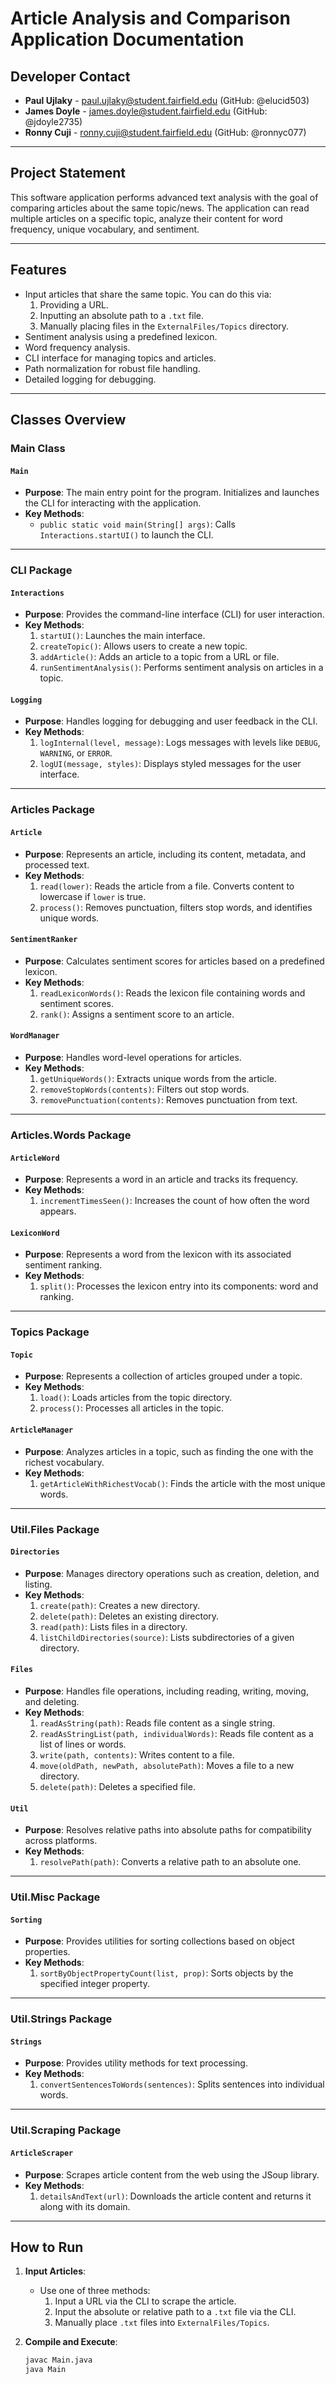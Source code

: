 # Article Analysis and Comparison Application Documentation

## Developer Contact
- **Paul Ujlaky** - paul.ujlaky@student.fairfield.edu (GitHub: @elucid503)
- **James Doyle** - james.doyle@student.fairfield.edu (GitHub: @jdoyle2735)
- **Ronny Cuji** - ronny.cuji@student.fairfield.edu (GitHub: @ronnyc077)

---

## Project Statement
This software application performs advanced text analysis with the goal of comparing articles about the same topic/news. The application can read multiple articles on a specific topic, analyze their content for word frequency, unique vocabulary, and sentiment.

---

## Features
- Input articles that share the same topic. You can do this via:
  1. Providing a URL.
  2. Inputting an absolute path to a `.txt` file.
  3. Manually placing files in the `ExternalFiles/Topics` directory.
- Sentiment analysis using a predefined lexicon.
- Word frequency analysis.
- CLI interface for managing topics and articles.
- Path normalization for robust file handling.
- Detailed logging for debugging.

---

## Classes Overview

### Main Class

#### **`Main`**
- **Purpose**: The main entry point for the program. Initializes and launches the CLI for interacting with the application.
- **Key Methods**:
  - `public static void main(String[] args)`: Calls `Interactions.startUI()` to launch the CLI.

---

### CLI Package

#### **`Interactions`**
- **Purpose**: Provides the command-line interface (CLI) for user interaction.
- **Key Methods**:
  1. `startUI()`: Launches the main interface.
  2. `createTopic()`: Allows users to create a new topic.
  3. `addArticle()`: Adds an article to a topic from a URL or file.
  4. `runSentimentAnalysis()`: Performs sentiment analysis on articles in a topic.

#### **`Logging`**
- **Purpose**: Handles logging for debugging and user feedback in the CLI.
- **Key Methods**:
  1. `logInternal(level, message)`: Logs messages with levels like `DEBUG`, `WARNING`, or `ERROR`.
  2. `logUI(message, styles)`: Displays styled messages for the user interface.

---

### Articles Package

#### **`Article`**
- **Purpose**: Represents an article, including its content, metadata, and processed text.
- **Key Methods**:
  1. `read(lower)`: Reads the article from a file. Converts content to lowercase if `lower` is true.
  2. `process()`: Removes punctuation, filters stop words, and identifies unique words.

#### **`SentimentRanker`**
- **Purpose**: Calculates sentiment scores for articles based on a predefined lexicon.
- **Key Methods**:
  1. `readLexiconWords()`: Reads the lexicon file containing words and sentiment scores.
  2. `rank()`: Assigns a sentiment score to an article.

#### **`WordManager`**
- **Purpose**: Handles word-level operations for articles.
- **Key Methods**:
  1. `getUniqueWords()`: Extracts unique words from the article.
  2. `removeStopWords(contents)`: Filters out stop words.
  3. `removePunctuation(contents)`: Removes punctuation from text.

---

### Articles.Words Package

#### **`ArticleWord`**
- **Purpose**: Represents a word in an article and tracks its frequency.
- **Key Methods**:
  1. `incrementTimesSeen()`: Increases the count of how often the word appears.

#### **`LexiconWord`**
- **Purpose**: Represents a word from the lexicon with its associated sentiment ranking.
- **Key Methods**:
  1. `split()`: Processes the lexicon entry into its components: word and ranking.

---

### Topics Package

#### **`Topic`**
- **Purpose**: Represents a collection of articles grouped under a topic.
- **Key Methods**:
  1. `load()`: Loads articles from the topic directory.
  2. `process()`: Processes all articles in the topic.

#### **`ArticleManager`**
- **Purpose**: Analyzes articles in a topic, such as finding the one with the richest vocabulary.
- **Key Methods**:
  1. `getArticleWithRichestVocab()`: Finds the article with the most unique words.

---

### Util.Files Package

#### **`Directories`**
- **Purpose**: Manages directory operations such as creation, deletion, and listing.
- **Key Methods**:
  1. `create(path)`: Creates a new directory.
  2. `delete(path)`: Deletes an existing directory.
  3. `read(path)`: Lists files in a directory.
  4. `listChildDirectories(source)`: Lists subdirectories of a given directory.

#### **`Files`**
- **Purpose**: Handles file operations, including reading, writing, moving, and deleting.
- **Key Methods**:
  1. `readAsString(path)`: Reads file content as a single string.
  2. `readAsStringList(path, individualWords)`: Reads file content as a list of lines or words.
  3. `write(path, contents)`: Writes content to a file.
  4. `move(oldPath, newPath, absolutePath)`: Moves a file to a new directory.
  5. `delete(path)`: Deletes a specified file.

#### **`Util`**
- **Purpose**: Resolves relative paths into absolute paths for compatibility across platforms.
- **Key Methods**:
  1. `resolvePath(path)`: Converts a relative path to an absolute one.

---

### Util.Misc Package

#### **`Sorting`**
- **Purpose**: Provides utilities for sorting collections based on object properties.
- **Key Methods**:
  1. `sortByObjectPropertyCount(list, prop)`: Sorts objects by the specified integer property.

---

### Util.Strings Package

#### **`Strings`**
- **Purpose**: Provides utility methods for text processing.
- **Key Methods**:
  1. `convertSentencesToWords(sentences)`: Splits sentences into individual words.

---

### Util.Scraping Package

#### **`ArticleScraper`**
- **Purpose**: Scrapes article content from the web using the JSoup library.
- **Key Methods**:
  1. `detailsAndText(url)`: Downloads the article content and returns it along with its domain.

---

## How to Run

1. **Input Articles**:
   - Use one of three methods:
     1. Input a URL via the CLI to scrape the article.
     2. Input the absolute or relative path to a `.txt` file via the CLI.
     3. Manually place `.txt` files into `ExternalFiles/Topics`.

2. **Compile and Execute**:
   ```bash
   javac Main.java
   java Main
